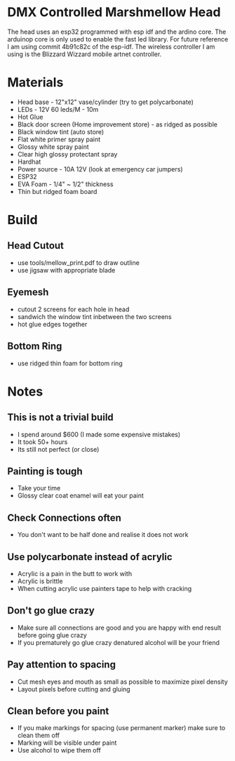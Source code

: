 # DMX Controlled Marshmellow Head

The head uses an esp32 programmed with esp idf and the ardino core. The arduinop core is only used to enable the fast led library. For future reference I am using commit 4b91c82c of the esp-idf. The wireless controller I am using is the Blizzard Wizzard mobile artnet controller.

# Materials

* Head base - 12"x12" vase/cylinder (try to get polycarbonate) 
* LEDs - 12V 60 leds/M - 10m
* Hot Glue
* Black door screen (Home improvement store) - as ridged as possible
* Black window tint (auto store)
* Flat white primer spray paint
* Glossy white spray paint
* Clear high glossy protectant spray
* Hardhat
* Power source - 10A 12V (look at emergency car jumpers)
* ESP32
* EVA Foam - 1/4" ~ 1/2" thickness
* Thin but ridged foam board 

# Build

## Head Cutout
* use tools/mellow_print.pdf to draw outline
* use jigsaw with appropriate blade

## Eyemesh
* cutout 2 screens for each hole in head 
* sandwich the window tint inbetween the two screens
* hot glue edges together  

## Bottom Ring
* use ridged thin foam for bottom ring

# Notes

## This is not a trivial build
* I spend around $600 (I made some expensive mistakes)
* It took 50+ hours
* Its still not perfect (or close)

## Painting is tough
* Take your time
* Glossy clear coat enamel will eat your paint

## Check Connections often
* You don't want to be half done and realise it does not work

## Use polycarbonate instead of acrylic
* Acrylic is a pain in the butt to work with
* Acrylic is brittle
* When cutting acrylic use painters tape to help with cracking

## Don't go glue crazy
* Make sure all connections are good and you are happy with end result before going glue crazy
* If you prematurely go glue crazy denatured alcohol will be your friend

## Pay attention to spacing
* Cut mesh eyes and mouth as small as possible to maximize pixel density
* Layout pixels before cutting and gluing

## Clean before you paint
* If you make markings for spacing (use permanent marker) make sure to clean them off
* Marking will be visible under paint
* Use alcohol to wipe them off